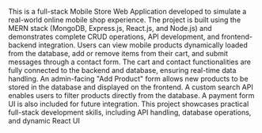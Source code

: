 This is a full-stack Mobile Store Web Application developed to simulate a real-world online mobile shop experience. The project is built using the MERN stack (MongoDB, Express.js, React.js, and Node.js) and demonstrates complete CRUD operations, API development, and frontend-backend integration. Users can view mobile products dynamically loaded from the database, add or remove items from their cart, and submit messages through a contact form. The cart and contact functionalities are fully connected to the backend and database, ensuring real-time data handling. An admin-facing "Add Product" form allows new products to be stored in the database and displayed on the frontend. A custom search API enables users to filter products directly from the database. A payment form UI is also included for future integration. This project showcases practical full-stack development skills, including API handling, database operations, and dynamic React UI 

